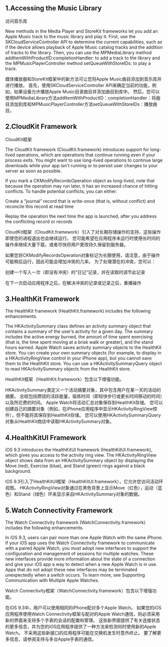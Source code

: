 ## 1.Accessing the Music Library

访问音乐库

New methods in the Media Player and StoreKit frameworks let you add an Apple Music track to the music library and play it. First, use the SKCloudServiceController API to determine the current capabilities, such as if the device allows playback of Apple Music catalog tracks and the addition of tracks to the library. Then, you can use the MPMediaLibrary method addItemWithProductID:completionHandler: to add a track to the library and the MPMusicPlayerController method setQueueWithStoreIDs: to play a track.

媒体播放器和StoreKit框架中的新方法可让您将Apple Music曲目添加到音乐库并进行播放。 首先，使用SKCloudServiceController API来确定当前的功能，例如，如果设备允许播放Apple Music目录曲目并添加曲目到库中。 然后，您可以使用MPMediaLibrary方法addItemWithProductID：completionHandler：将曲目添加到库和MPMusicPlayerController方法setQueueWithStoreIDs：播放曲目。

## 2.CloudKit Framework

CloudKit框架

The CloudKit framework (CloudKit.framework) introduces support for long-lived operations, which are operations that continue running even if your process exits. You might want to use long-lived operations to continue large downloads while your app isn't running or to persist user changes to your server as soon as possible.

If you mark a CKModifyRecordsOperation object as long-lived, note that because the operation may run later, it has an increased chance of hitting conflicts. To handle potential conflicts, you can either:

Create a “journal” record that is write-once (that is, without conflict) and reconcile this record at read time

Replay the operation the next time the app is launched, after you address the conflicting record or records

CloudKit框架（CloudKit.framework）引入了对长期存储操作的支持，这些操作即使您的进程退出也会继续运行。 您可能希望在应用程序未运行时使用长时间的操作来继续大量下载，或者尽快将用户更改持久保留到服务器。

如果您将CKModifyRecordsOperation对象标记为长期使用，请注意，由于操作可能稍后运行，因此可能会增加冲突的几率。 为了处理潜在的冲突，您可以：

创建一个写入一次（即没有冲突）的“日记”记录，并在读取时调节此记录

在下一次启动应用程序之后，在解决冲突的记录或记录之后，重播操作

## 3.HealthKit Framework

The HealthKit framework (HealthKit.framework) includes the following enhancements.

The HKActivitySummary class defines an activity summary object that contains a summary of the user’s activity for a given day. The summary includes the active energy burned, the amount of time spent exercising (that is, the time spent moving at a brisk walk or greater), and the stand hours earned. Apple Watch saves activity summary objects to the HealthKit store. You can create your own summary objects (for example, to display in a HKActivityRingView control in your iPhone app), but you cannot save them to the HealthKit store. You can use a HKActivitySummaryQuery object to read HKActivitySummary objects from the HealthKit store.

HealthKit框架（HealthKit.framework）包含以下增强功能。

HKActivitySummary类定义一个活动摘要对象，其中包含用户在某一天的活动的摘要。 总结包括燃烧的活跃能量，锻炼时间（即轻快步行或更长时间移动的时间）以及所花费的时间。 Apple Watch将活动汇总对象保存到HealthKit存储。 您可以创建自己的摘要对象（例如，在iPhone应用程序中显示HKActivityRingView控件），但不能将其保存到HealthKit存储。 您可以使用HKActivitySummaryQuery对象从HealthKit商店中读取HKActivitySummary对象。

## 4.HealthKitUI Framework

iOS 9.3 introduces the HealthKitUI framework (HealthKitUI.framework), which gives you access to the activity ring view. The HKActivityRingView object shows data from an HKActivitySummary object by displaying the Move (red), Exercise (blue), and Stand (green) rings against a black background.

iOS 9.3引入了HealthKitUI框架（HealthKitUI.framework），它允许您访问活动环视图。 HKActivityRingView对象通过在黑色背景上显示Move（红色），运动（蓝色）和Stand（绿色）环来显示来自HKActivitySummary对象的数据。

## 5.Watch Connectivity Framework

The Watch Connectivity framework (WatchConnectivity.framework) includes the following enhancements.

In iOS 9.3, users can pair more than one Apple Watch with the same iPhone. If your iOS app uses the Watch Connectivity framework to communicate with a paired Apple Watch, you must adopt new interfaces to support the configuration and management of sessions for multiple watches. These new interfaces provide more information about the state of a connection and give your iOS app a way to detect when a new Apple Watch is in use. Apps that do not adopt these new interfaces may be terminated unexpectedly when a switch occurs. To learn more, see Supporting Communication with Multiple Apple Watches.

Watch Connectivity框架（WatchConnectivity.framework）包含以下增强功能。

在iOS 9.3中，用户可以使用相同的iPhone配对多个Apple Watch。 如果您的iOS应用程序使用Watch Connectivity框架与配对的Apple Watch通信，则必须采用新的界面来支持多个手表的会话的配置和管理。 这些新界面提供了有关连接状态的更多信息，并为您的iOS应用程序提供了一种方法来检测何时使用新的Apple Watch。 不采用这些新接口的应用程序可能在交换机发生时意外终止。 要了解更多信息，请参阅支持与多台Apple手表的通信。

